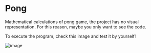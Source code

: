 # Pong
Mathematical calculations of pong game, the project has no visual representation. For this reason, maybe you only want to see the code.

To execute the program, check this image and test it by yourself!

![image](https://user-images.githubusercontent.com/91873393/171805073-c03d65ce-23fd-49cf-94f1-d0497119a8e3.png)

